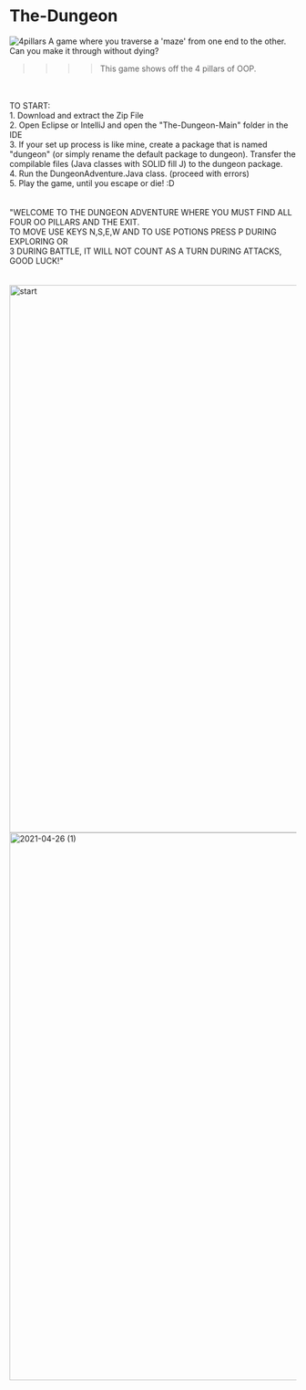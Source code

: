 
# The-Dungeon
![4pillars](https://user-images.githubusercontent.com/52184026/116148976-7600c800-a696-11eb-9259-c4a12b47ebcd.jpg)
A game where you traverse a 'maze' from one end to the other. Can you make it through without dying?
<br>
>>>> This game shows off the 4 pillars of OOP. 


<br>
<br>
TO START:
<br>
1. Download and extract the Zip File <br>
2. Open Eclipse or IntelliJ and open the "The-Dungeon-Main" folder in the IDE<br>
3. If your set up process is like mine, create a package that is named "dungeon" (or simply rename the default package to dungeon). Transfer the compilable files (Java classes with SOLID fill J) to the dungeon package.<br>
4. Run the DungeonAdventure.Java class. (proceed with errors)<br>
5. Play the game, until you escape or die! :D<br>
<br>
<br>
"WELCOME TO THE DUNGEON ADVENTURE WHERE YOU MUST FIND ALL FOUR OO PILLARS AND THE EXIT.<br>
TO MOVE USE KEYS N,S,E,W AND TO USE POTIONS PRESS P DURING EXPLORING OR <br>
3 DURING BATTLE, IT WILL NOT COUNT AS A TURN DURING ATTACKS, GOOD LUCK!"<br>
<br><br>
<img width="960" alt="start" src="https://user-images.githubusercontent.com/52184026/116149271-c841e900-a696-11eb-979e-982edb764de7.png">

<br>
<img width="960" alt="2021-04-26 (1)" src="https://user-images.githubusercontent.com/52184026/116149511-1656ec80-a697-11eb-8479-a07383b47280.png">
